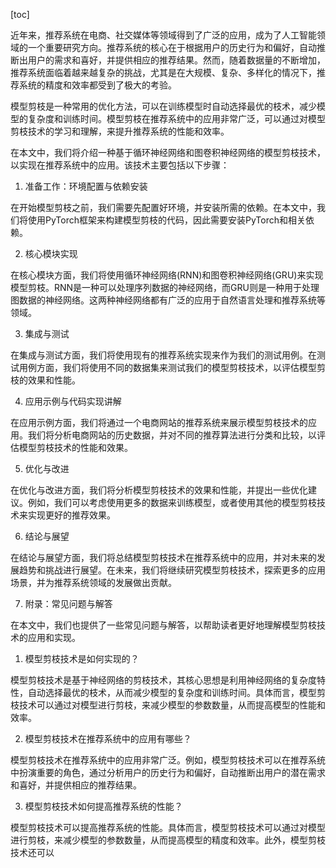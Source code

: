 
[toc]                    
                
                
近年来，推荐系统在电商、社交媒体等领域得到了广泛的应用，成为了人工智能领域的一个重要研究方向。推荐系统的核心在于根据用户的历史行为和偏好，自动推断出用户的需求和喜好，并提供相应的推荐结果。然而，随着数据量的不断增加，推荐系统面临着越来越复杂的挑战，尤其是在大规模、复杂、多样化的情况下，推荐系统的精度和效率都受到了极大的考验。

模型剪枝是一种常用的优化方法，可以在训练模型时自动选择最优的枝术，减少模型的复杂度和训练时间。模型剪枝在推荐系统中的应用非常广泛，可以通过对模型剪枝技术的学习和理解，来提升推荐系统的性能和效率。

在本文中，我们将介绍一种基于循环神经网络和图卷积神经网络的模型剪枝技术，以实现在推荐系统中的应用。该技术主要包括以下步骤：

1. 准备工作：环境配置与依赖安装

在开始模型剪枝之前，我们需要先配置好环境，并安装所需的依赖。在本文中，我们将使用PyTorch框架来构建模型剪枝的代码，因此需要安装PyTorch和相关依赖。

2. 核心模块实现

在核心模块方面，我们将使用循环神经网络(RNN)和图卷积神经网络(GRU)来实现模型剪枝。RNN是一种可以处理序列数据的神经网络，而GRU则是一种用于处理图数据的神经网络。这两种神经网络都有广泛的应用于自然语言处理和推荐系统等领域。

3. 集成与测试

在集成与测试方面，我们将使用现有的推荐系统实现来作为我们的测试用例。在测试用例方面，我们将使用不同的数据集来测试我们的模型剪枝技术，以评估模型剪枝的效果和性能。

4. 应用示例与代码实现讲解

在应用示例方面，我们将通过一个电商网站的推荐系统来展示模型剪枝技术的应用。我们将分析电商网站的历史数据，并对不同的推荐算法进行分类和比较，以评估模型剪枝技术的性能和效果。

5. 优化与改进

在优化与改进方面，我们将分析模型剪枝技术的效果和性能，并提出一些优化建议。例如，我们可以考虑使用更多的数据来训练模型，或者使用其他的模型剪枝技术来实现更好的推荐效果。

6. 结论与展望

在结论与展望方面，我们将总结模型剪枝技术在推荐系统中的应用，并对未来的发展趋势和挑战进行展望。在未来，我们将继续研究模型剪枝技术，探索更多的应用场景，并为推荐系统领域的发展做出贡献。

7. 附录：常见问题与解答

在本文中，我们也提供了一些常见问题与解答，以帮助读者更好地理解模型剪枝技术的应用和实现。

1. 模型剪枝技术是如何实现的？

模型剪枝技术是基于神经网络的剪枝技术，其核心思想是利用神经网络的复杂度特性，自动选择最优的枝术，从而减少模型的复杂度和训练时间。具体而言，模型剪枝技术可以通过对模型进行剪枝，来减少模型的参数数量，从而提高模型的性能和效率。

2. 模型剪枝技术在推荐系统中的应用有哪些？

模型剪枝技术在推荐系统中的应用非常广泛。例如，模型剪枝技术可以在推荐系统中扮演重要的角色，通过分析用户的历史行为和偏好，自动推断出用户的潜在需求和喜好，并提供相应的推荐结果。

3. 模型剪枝技术如何提高推荐系统的性能？

模型剪枝技术可以提高推荐系统的性能。具体而言，模型剪枝技术可以通过对模型进行剪枝，来减少模型的参数数量，从而提高模型的精度和效率。此外，模型剪枝技术还可以

